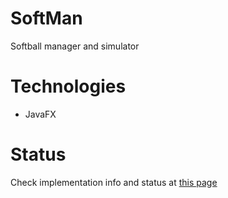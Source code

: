 # SoftMan
 Softball manager and simulator
 
# Technologies
* JavaFX
 
# Status
 
 Check implementation info and status at [this page](DesignDocument.md)
